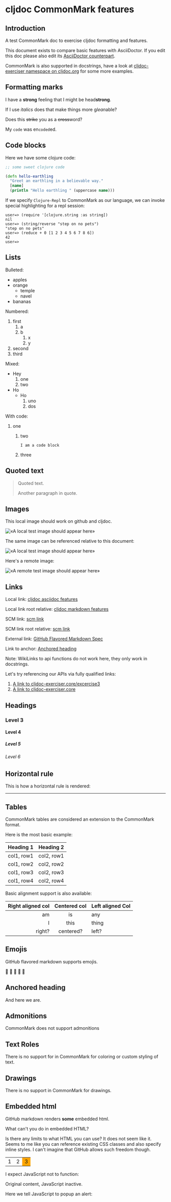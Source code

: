 # cljdoc CommonMark features

## Introduction
A test CommonMark doc to exercise cljdoc formatting and features.

This document exists to compare basic features with AsciiDoctor. If you edit
this doc please also edit its [AsciiDoctor counterpart](adoc-features.adoc).

CommonMark is also supported in docstrings, have a look at [cljdoc-exerciser
namespace on cljdoc.org](https://cljdoc.org/d/lread/cljdoc-exerciser/CURRENT/api/cljdoc-exerciser.core)
for some more examples.

## Formatting marks

I have a **strong** feeling that I might be head**strong**.

If I use *italics* does that make things more g*lean*able?

Does this ~~strike~~ you as a ~~cross~~word?

My `code` was en`coded`ed.

## Code blocks
Here we have some clojure code:

```Clojure
;; some sweet clojure code

(defn hello-earthling
  "Greet an earthling in a believable way."
  [name]
  (println "Hello earthling " (uppercase name)))

```

If we specify `Clojure-Repl` to CommonMark as our language, we can invoke special highlighting for a repl session:

```Clojure-Repl
user=> (require '[clojure.string :as string])
nil
user=> (string/reverse "step on no pets")
"step on no pets"
user=> (reduce + 0 [1 2 3 4 5 6 7 8 6])
42
user=>
```

## Lists

Bulleted:

* apples
* orange
  * temple
  * navel
* bananas

Numbered:

1. first
   1. a
   2. b
      1. x
      2. y
2. second
3. third

Mixed:

* Hey
  1. one
  2. two
* Ho
  * Ho
    1. uno
    2. dos

With code:

1. one
   1. two

        ```
        I am a code block
        ```
   2. three

## Quoted text

> Quoted text.
>
> Another paragraph in quote.

## Images
This local image should work on github and cljdoc.

![«A local test image should appear here»](/images/test-image-1.png)

The same image can be referenced relative to this document:

![«A local test image should appear here»](../../images/test-image-1.png)

Here's a remote image:

![«A remote test image should appear here»](https://picsum.photos/id/1041/400/100)

## Links

Local link: [cljdoc asciidoc features](adoc-features.adoc)

Local link root relative: [cljdoc markdown features](/doc/tests/md-features.md)

SCM link: [scm link](excluded.md)

SCM link root relative: [scm link](/doc/tests/excluded.md)

External link: [GitHub Flavored Markdown Spec](https://github.github.com/gfm/)

Link to anchor: [Anchored heading](#anchorid)

Note: WikiLinks to api functions do not work here, they only work in docstrings.

Let's try referencing our APIs via fully qualified links:

1. [A link to cljdoc-exerciser.core/excercise3](https://cljdoc.org/d/lread/cljdoc-exerciser/CURRENT/api/cljdoc-exerciser.core#exercise3)
2. [A link to cljdoc-exerciser.core](https://cljdoc.org/d/lread/cljdoc-exerciser/CURRENT/api/cljdoc-exerciser.core)

## Headings
### Level 3
#### Level 4
##### Level 5
###### Level 6

## Horizontal rule

This is how a horizontal rule is rendered:

***

## Tables

CommonMark tables are considered an extension to the CommonMark format.

Here is the most basic example:

| Heading 1  | Heading 2  |
| ---------  | ---------  |
| col1, row1 | col2, row1 |
| col1, row2 | col2, row2 |
| col1, row3 | col2, row3 |
| col1, row4 | col2, row4 |

Basic alignment support is also available:

| Right aligned col | Centered col | Left aligned Col |
| ----------------: | :----------: | :--------------- |
| am                | is           | any              |
| I                 | this         | thing            |
| right?            | centered?    | left?            |

## Emojis

GitHub flavored markdown supports emojis.

:space_invader: :apple: :space_invader: :tangerine: :space_invader:

<h2 id="anchorid">Anchored heading</h2>

And here we are.

## Admonitions
CommonMark does not support admonitions

## Text Roles

There is no support for in CommonMark for coloring or custom styling of text.

## Drawings

There is no support in CommonMark for drawings.

## Embedded html

GitHub markdown renders <b>some</b> embedded html.

What can't you do in embedded HTML?

Is there any limits to what HTML you can use? It does not seem like it.
Seems to me like you can reference existing CSS classes and also specify inline styles.
I can't imagine that GitHub allows such freedom though.

<table>
  <tr>
    <td class="red">1</td>
    <td class="green">2</td>
    <td style="background-color: orange">3</td>
  </tr>
</table>

I expect JavaScript not to function:

<p><span id="replaceMe">Original content, JavaScript inactive.</span> </p>
<script>
document.getElementById('replaceMe').innerHTML = 'New content, JavaScript active.'
</script>

Here we tell JavaScript to popup an alert:

<script>
alert("Uh oh");
</script>

